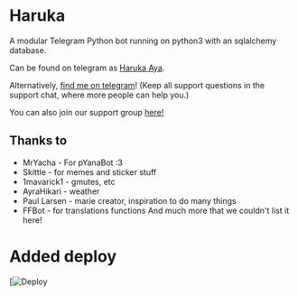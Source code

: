 # Haruka
A modular Telegram Python bot running on python3 with an sqlalchemy database.

Can be found on telegram as [Haruka Aya](https://t.me/HarukaAyaBot).

Alternatively, [find me on telegram](https://t.me/peaktogoo)! (Keep all support questions in the support chat, where more people can help you.)

You can also join our support group [here!](https://t.me/HarukaAyaBot)

## Thanks to

* MrYacha - For pYanaBot :3
* Skittle - for memes and sticker stuff
* 1mavarick1 - gmutes, etc 
* AyraHikari - weather
* Paul Larsen - marie creator, inspiration to do many things
* FFBot - for translations functions
And much more that we couldn't list it here!

# Added deploy 
[![Deploy](https://t.me/unknown_hacker_x)
